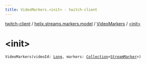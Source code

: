 ```yaml
---
title: VideoMarkers.<init> - twitch-client
---
```


[twitch-client](../../index.html) / [helix.streams.markers.model](../index.html) / [VideoMarkers](index.html) / [&lt;init&gt;](./-init-.html)

# &lt;init&gt;

`VideoMarkers(videoId: `[`Long`](https://kotlinlang.org/api/latest/jvm/stdlib/kotlin/-long/index.html)`, markers: `[`Collection`](https://kotlinlang.org/api/latest/jvm/stdlib/kotlin.collections/-collection/index.html)`<`[`StreamMarker`](../-stream-marker/index.html)`>)`